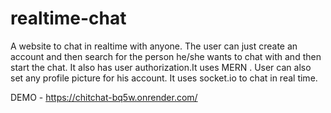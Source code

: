 # realtime-chat
A website to chat in realtime with anyone.
The user can just create an account and then search for the person he/she wants to chat with and then start the chat.
It also has user authorization.It uses MERN . User can also set any profile picture for his account.
It uses socket.io to chat in real time.


DEMO - https://chitchat-bq5w.onrender.com/
